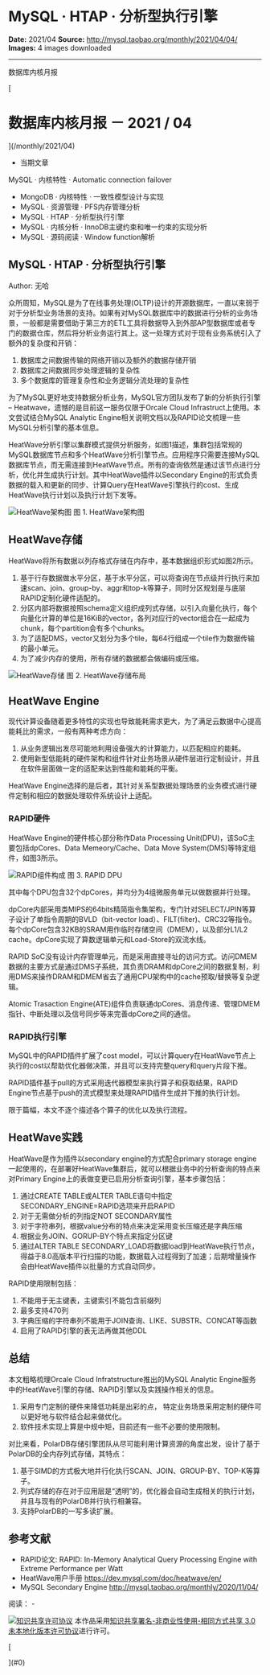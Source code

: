 # MySQL · HTAP · 分析型执行引擎

**Date:** 2021/04
**Source:** http://mysql.taobao.org/monthly/2021/04/04/
**Images:** 4 images downloaded

---

数据库内核月报

 [
 # 数据库内核月报 － 2021 / 04
 ](/monthly/2021/04)

 * 当期文章

 MySQL · 内核特性 · Automatic connection failover
* MongoDB · 内核特性 · 一致性模型设计与实现
* MySQL · 资源管理 · PFS内存管理分析
* MySQL · HTAP · 分析型执行引擎
* MySQL · 内核分析 · InnoDB主键约束和唯一约束的实现分析
* MySQL · 源码阅读 · Window function解析

 ## MySQL · HTAP · 分析型执行引擎 
 Author: 无哈 

 众所周知，MySQL是为了在线事务处理(OLTP)设计的开源数据库，一直以来弱于对于分析型业务场景的支持。如果有对MySQL数据库中的数据进行分析的业务场景，一般都是需要借助于第三方的ETL工具将数据导入到外部AP型数据库或者专门的数据仓库，然后将分析业务运行其上。这一处理方式对于现有业务系统引入了额外的复杂度和开销：

1. 数据库之间数据传输的网络开销以及额外的数据存储开销
2. 数据库之间数据同步处理逻辑的复杂性
3. 多个数据库的管理复杂性和业务逻辑分流处理的复杂性

为了MySQL更好地支持数据分析业务，MySQL官方团队发布了新的分析执行引擎 – Heatwave，遗憾的是目前这一服务仅限于Orcale Cloud Infrastruct上使用。本文尝试结合MySQL Analytic Engine相关说明文档以及RAPID论文梳理一些MySQL分析引擎的基本信息。

HeatWave分析引擎以集群模式提供分析服务，如图1描述，集群包括常规的MySQL数据库节点和多个HeatWave分析引擎节点。应用程序只需要连接MySQL数据库节点，而无需连接到HeatWave节点。所有的查询依然是通过该节点进行分析，优化并生成执行计划。其中HeatWave插件以Secondary Engine的形式负责数据的载入和更新的同步、计算Query在HeatWave引擎执行的cost、生成HeatWave执行计划以及执行计划下发等。

![HeatWave架构图](.img/4dffb7389e7b_heatwave_mysql.png)
图 1. HeatWave架构图

## HeatWave存储

HeatWave将所有数据以列存格式存储在内存中，基本数据组织形式如图2所示。

1. 基于行存数据做水平分区，基于水平分区，可以将查询在节点级并行执行来加速scan、join、group-by、aggr和top-k等算子，同时分区规划是与底层RAPID定制化硬件适配的。
2. 分区内部将数据按照schema定义组织成列式存储，以引入向量化执行，每个向量化计算的单位是16KiB的vector，各列对应行的vector组合在一起成为chunk，每个partition会有多个chunks。
3. 为了适配DMS，vector又划分为多个tile，每64行组成一个tile作为数据传输的最小单元。
4. 为了减少内存的使用，所有存储的数据都会做编码或压缩。

![HeatWave存储](.img/1ede23de7def_rapid_storage.png)
图 2. HeatWave存储布局

## HeatWave Engine

现代计算设备随着更多特性的实现也导致能耗需求更大，为了满足云数据中心提高能耗比的需求，一般有两种考虑方向：

1. 从业务逻辑出发尽可能地利用设备强大的计算能力，以匹配相应的能耗。
2. 使用新型低能耗的硬件架构和组件针对业务场景从硬件层进行定制设计，并且在软件层面做一定的适配来达到性能和能耗的平衡。

HeatWave Engine选择的是后者，其针对关系型数据处理场景的业务模式进行硬件定制和相应的数据处理软件系统设计上适配。

### RAPID硬件
HeatWave Engine的硬件核心部分称作Data Processing Unit(DPU)，该SoC主要包括dpCores、Data Memeory/Cache、Data Move System(DMS)等特定组件，如图3所示。

![RAPID组件构成](.img/4d508f8c542d_rapid_diagram.png)
图 3. RAPID DPU

其中每个DPU包含32个dpCores，并均分为4组微服务单元以做数据并行处理。

dpCore内部采用类MIPS的64bits精简指令集架构，专门针对SELECT/JPIN等算子设计了单指令周期的BVLD（bit-vector load）、FILT(filter)、CRC32等指令。每个dpCore包含32KB的SRAM用作临时存储空间（DMEM），以及部分L1/L2 cache。dpCore实现了算数逻辑单元和Load-Store的双流水线。

RAPID SoC没有设计内存管理单元，而是采用直接寻址的访问方式。访问DMEM数据的主要方式是通过DMS子系统，其负责DRAM和dpCore之间的数据复制，利用DMS来操作DRAM和DMEM省去了通用CPU架构中的cache预取/替换等复杂逻辑。

Atomic Trasaction Engine(ATE)组件负责联通dpCores、消息传递、管理DMEM指针、中断处理以及信号同步等来完善dpCore之间的通信。

### RAPID执行引擎

MySQL中的RAPID插件扩展了cost model，可以计算query在HeatWave节点上执行的cost以帮助优化器做决策，并且可以支持完整query和query片段下推。

RAPID插件基于pull的方式采用迭代器模型来执行算子和获取结果，RAPID Engine节点基于push的流式模型来处理RAPID插件生成并下推的执行计划。

限于篇幅，本文不逐个描述各个算子的优化以及执行流程。

## HeatWave实践

HeatWave是作为插件以secondary engine的方式配合primary storage engine一起使用的，在部署好HeatWave集群后，就可以根据业务中的分析查询的特点来对Primary Engine上的表做变更已启用分析查询引擎，基本步骤包括：

1. 通过CREATE TABLE或ALTER TABLE语句中指定SECONDARY_ENGINE=RAPID选项来开启RAPID
2. 对于无需做分析的列指定NOT SECONDARY属性
3. 对于字符串列，根据value分布的特点来决定采用变长压缩还是字典压缩
4. 根据业务JOIN、GORUP-BY个特点来指定分区键
5. 通过ALTER TABLE SECONDARY_LOAD将数据load到HeatWave执行节点，得益于8.0高版本平行扫描的功能，数据载入过程得到了加速；后期增量操作会由HeatWave插件以批量的方式自动同步。

RAPID使用限制包括：

1. 不能用于无主键表，主键索引不能包含前缀列
2. 最多支持470列
3. 字典压缩的字符串列不能用于JOIN查询、LIKE、SUBSTR、CONCAT等函数
4. 启用了RAPID引擎的表无法再做其他DDL

## 总结

本文粗略梳理Orcale Cloud Infratstructure推出的MySQL Analytic Engine服务中的HeatWave引擎的存储、RAPID引擎以及实践操作相关的信息。

1. 采用专门定制的硬件来降低功耗是出彩的点， 特定业务场景采用定制的硬件可以更好地与软件结合起来做优化。
2. 软件技术实现上算是中规中矩，目前还有一些不必要的使用限制。

对比来看，PolarDB存储引擎团队从尽可能利用计算资源的角度出发，设计了基于PolarDB的全内存列式存储，其特点：

1. 基于SIMD的方式极大地并行化执行SCAN、JOIN、GROUP-BY、TOP-K等算子。
2. 列式存储的存在对于应用层是“透明”的，优化器会自动生成相关的执行计划，并且与现有的PolarDB并行执行相兼容。
3. 支持PolarDB的一写多读扩展。

## 参考文献

* RAPID论文: RAPID: In-Memory Analytical Query Processing Engine with Extreme Performance per Watt
* HeatWave用户手册 https://dev.mysql.com/doc/heatwave/en/
* MySQL Secondary Engine http://mysql.taobao.org/monthly/2020/11/04/

 阅读： - 

[![知识共享许可协议](.img/8232d49bd3e9_88x31.png)](http://creativecommons.org/licenses/by-nc-sa/3.0/)
本作品采用[知识共享署名-非商业性使用-相同方式共享 3.0 未本地化版本许可协议](http://creativecommons.org/licenses/by-nc-sa/3.0/)进行许可。

 [

 ](#0)